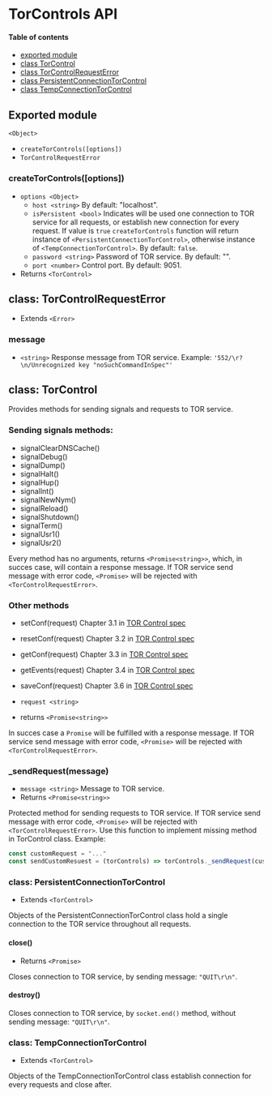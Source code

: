 # TorControls API

#### Table of contents

- [exported module](#exported-module)
- [class TorControl](#torcontrol)
- [class TorControlRequestError](#torcontrolrequestexeption)
- [class PersistentConnectionTorControl](#persistentconnectiontorcontrol)
- [class TempConnectionTorControl](#tempconnectiontorcontrol)

## Exported module

`<Object>`
- `createTorControls([options])`
- `TorControlRequestError`

### createTorControls([options])

- `options <Object>`
    - `host <string>` By default: "localhost".
    - `isPersistent <bool>`
Indicates will be used one connection to TOR service for all requests,
or establish new connection for every request. If value is `true` `createTorControls` function will return
instance of `<PersistentConnectionTorControl>`, otherwise instance of `<TempConnectionTorControl>`.
By default: `false`.
    - `password <string>` Password of TOR service. By default: "".
    - `port <number>` Control port. By default: 9051.
- Returns `<TorControl>`

## class: TorControlRequestError

- Extends `<Error>`

### message

- `<string>` Response message from TOR service. Example: `'552/\r?\n/Unrecognized key "noSuchCommandInSpec"'`

## class: TorControl

Provides methods for sending signals and requests to TOR service.

### Sending signals methods:

- signalClearDNSCache()
- signalDebug()
- signalDump()
- signalHalt()
- signalHup()
- signalInt()
- signalNewNym()
- signalReload()
- signalShutdown()
- signalTerm()
- signalUsr1()
- signalUsr2()

Every method has no arguments, returns `<Promise<string>>`, which, in succes case, will contain a response message.
If TOR service send message with error code, `<Promise>` will be rejected with `<TorControlRequestError>`.

### Other methods

- setConf(request) Chapter 3.1 in [TOR Control spec]
- resetConf(request) Chapter 3.2 in [TOR Control spec]
- getConf(request) Chapter 3.3 in [TOR Control spec]
- getEvents(request) Chapter 3.4 in [TOR Control spec]
- saveConf(request) Chapter 3.6 in [TOR Control spec]

- `request <string>`
- returns `<Promise<string>>`

In succes case a `Promise` will be fulfilled with a response message.
If TOR service send message with error code, `<Promise>` will be rejected with `<TorControlRequestError>`.

### _sendRequest(message)

- `message <string>` Message to TOR service.
- Returns `<Promise<string>>`

Protected method for sending requests to TOR service.
If TOR service send message with error code, `<Promise>` will be rejected with `<TorControlRequestError>`.
Use this function to implement missing method in TorControl class.
Example:

```js
const customRequest = "..."
const sendCustomResuest = (torControls) => torControls._sendRequest(customRequest)
```

### class: PersistentConnectionTorControl

- Extends `<TorControl>`

Objects of the PersistentConnectionTorControl class hold a single connection to the TOR service throughout
all requests.

#### close()

- Returns `<Promise>`

Closes connection to TOR service, by sending message: `"QUIT\r\n"`.

#### destroy()

Closes connection to TOR service, by `socket.end()` method, without sending message: `"QUIT\r\n"`.

### class: TempConnectionTorControl

- Extends `<TorControl>`

Objects of the TempConnectionTorControl class establish connection for every requests and close after.

[TOR Control spec]: https://github.com/torproject/torspec/blob/main/control-spec.txt
